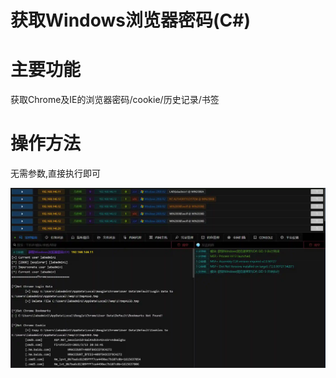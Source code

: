 # 获取Windows浏览器密码(C#)

# 主要功能
获取Chrome及IE的浏览器密码/cookie/历史记录/书签

# 操作方法
无需参数,直接执行即可

![](img\CredentialAccess_CredentialDumping_BrowserDataCSharp\1.webp)


